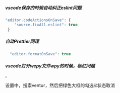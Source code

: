 

##### vscode保存的时候自动纠正eslint问题

```js
"editor.codeActionsOnSave": {
    "source.fixAll.eslint": true
 }
```

##### 自动Prettier同理

```js
  "editor.formatOnSave": true
```

##### vscode打开wepy文件wpy的时候，标红问题

<img src="https://tva1.sinaimg.cn/large/007S8ZIlgy1gfwh4hkl2kj319x0u0afw.jpg" style="zoom:30%;" />

设置中，搜索ventur，然后把绿色大框的勾选☑️状态取消